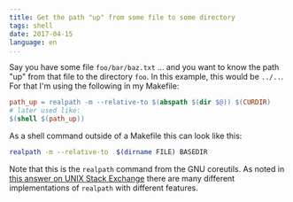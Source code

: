 ```yaml
---
title: Get the path "up" from some file to some directory
tags: shell
date: 2017-04-15
language: en
...
```


Say you have some file `foo/bar/baz.txt` ... and you want to know the
path "up" from that file to the directory `foo`.  In this example,
this would be `../..`.  For that I'm using the following in my
Makefile:

```makefile
path_up = realpath -m --relative-to $(abspath $(dir $@)) $(CURDIR)
# later used like:
$(shell $(path_up))
```

As a shell command outside of a Makefile this can look like this:

```bash
realpath -m --relative-to  $(dirname FILE) BASEDIR
```

Note that this is the `realpath` command from the GNU coreutils.  As
noted in [this answer on UNIX Stack Exchange][realpath-se] there are
many different implementations of `realpath` with different features.

[realpath-se]: https://unix.stackexchange.com/a/136527/23529
